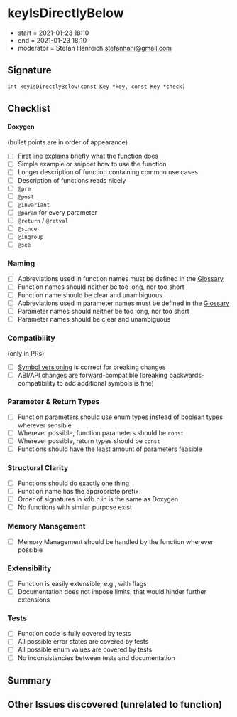 # keyIsDirectlyBelow

- start = 2021-01-23 18:10
- end = 2021-01-23 18:10
- moderator = Stefan Hanreich <stefanhani@gmail.com>

## Signature

`int keyIsDirectlyBelow(const Key *key, const Key *check)`

## Checklist

#### Doxygen

(bullet points are in order of appearance)

- [ ] First line explains briefly what the function does
- [ ] Simple example or snippet how to use the function
- [ ] Longer description of function containing common use cases
- [ ] Description of functions reads nicely
- [ ] `@pre`
- [ ] `@post`
- [ ] `@invariant`
- [ ] `@param` for every parameter
- [ ] `@return` / `@retval`
- [ ] `@since`
- [ ] `@ingroup`
- [ ] `@see`

### Naming

- [ ] Abbreviations used in function names must be defined in the
      [Glossary](/doc/help/elektra-glossary.md)
- [ ] Function names should neither be too long, nor too short
- [ ] Function name should be clear and unambiguous
- [ ] Abbreviations used in parameter names must be defined in the
      [Glossary](/doc/help/elektra-glossary.md)
- [ ] Parameter names should neither be too long, nor too short
- [ ] Parameter names should be clear and unambiguous

### Compatibility

(only in PRs)

- [ ] [Symbol versioning](/doc/dev/symbol-versioning.md)
      is correct for breaking changes
- [ ] ABI/API changes are forward-compatible (breaking backwards-compatibility
      to add additional symbols is fine)

### Parameter & Return Types

- [ ] Function parameters should use enum types instead of boolean types
      wherever sensible
- [ ] Wherever possible, function parameters should be `const`
- [ ] Wherever possible, return types should be `const`
- [ ] Functions should have the least amount of parameters feasible

### Structural Clarity

- [ ] Functions should do exactly one thing
- [ ] Function name has the appropriate prefix
- [ ] Order of signatures in kdb.h.in is the same as Doxygen
- [ ] No functions with similar purpose exist

### Memory Management

- [ ] Memory Management should be handled by the function wherever possible

### Extensibility

- [ ] Function is easily extensible, e.g., with flags
- [ ] Documentation does not impose limits, that would hinder further extensions

### Tests

- [ ] Function code is fully covered by tests
- [ ] All possible error states are covered by tests
- [ ] All possible enum values are covered by tests
- [ ] No inconsistencies between tests and documentation

## Summary

## Other Issues discovered (unrelated to function)
